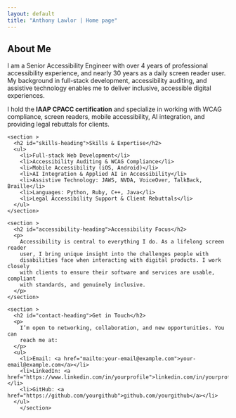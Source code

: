 ```yaml
---
layout: default
title: "Anthony Lawlor | Home page"
---
```

<main id="main-content" >
    <section >
      <h2 id="about-heading">About Me</h2>
      <p>
        I am a Senior Accessibility Engineer with over 4 years of professional
        accessibility experience, and nearly 30 years as a daily screen reader
        user. My background in full-stack development, accessibility auditing,
        and assistive technology enables me to deliver inclusive, accessible
        digital experiences.
      </p>
      <p>
        I hold the <strong>IAAP CPACC certification</strong> and specialize in
        working with WCAG compliance, screen readers, mobile accessibility, AI
        integration, and providing legal rebuttals for clients.
      </p>
    </section>

    <section >
      <h2 id="skills-heading">Skills & Expertise</h2>
      <ul>
        <li>Full-stack Web Development</li>
        <li>Accessibility Auditing & WCAG Compliance</li>
        <li>Mobile Accessibility (iOS, Android)</li>
        <li>AI Integration & Applied AI in Accessibility</li>
        <li>Assistive Technology: JAWS, NVDA, VoiceOver, TalkBack, Braille</li>
        <li>Languages: Python, Ruby, C++, Java</li>
        <li>Legal Accessibility Support & Client Rebuttals</li>
      </ul>
    </section>

    <section >
      <h2 id="accessibility-heading">Accessibility Focus</h2>
      <p>
        Accessibility is central to everything I do. As a lifelong screen reader
        user, I bring unique insight into the challenges people with
        disabilities face when interacting with digital products. I work closely
        with clients to ensure their software and services are usable, compliant
        with standards, and genuinely inclusive.
      </p>
    </section>

    <section >
      <h2 id="contact-heading">Get in Touch</h2>
      <p>
        I’m open to networking, collaboration, and new opportunities. You can
        reach me at:
      </p>
      <ul>
        <li>Email: <a href="mailto:your-email@example.com">your-email@example.com</a></li>
        <li>LinkedIn: <a href="https://www.linkedin.com/in/yourprofile">linkedin.com/in/yourprofile</a></li>
        <li>GitHub: <a href="https://github.com/yourgithub">github.com/yourgithub</a></li>
      </ul>
		</section>
  </main>